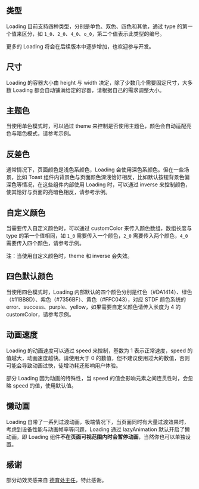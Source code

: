 ## 类型

Loading 目前支持四种类型，分别是单色、双色、四色和其他，通过 type 的第一个值来区分，如 `1_0`、`2_0`、`4_0`、`o_0`，第二个值表示此类型的编号。

更多的 Loading 将会在后续版本中逐步增加，也欢迎参与开发。

## 尺寸

Loading 的容器大小由 height 与 width 决定，除了少数几个需要固定尺寸，大多数 Loading 都会自动铺满给定的容器，请根据自己的需求调整大小。

## 主题色

当使用单色模式时，可以通过 theme 来控制是否使用主题色，颜色会自动适配亮色与暗色模式，请参考示例。

## 反差色

通常情况下，页面颜色是浅色系颜色，Loading 会使用深色系颜色。但在一些场景，比如 Toast 组件内背景色与页面颜色深浅恰好相反，比如默认按钮背景色偏深色等情况，在这些组件内部使用 Loading 时，可以通过 inverse 来控制颜色，使其恰好与页面的亮暗色相反，请参考示例。

## 自定义颜色

当需要传入自定义颜色时，可以通过 customColor 来传入颜色数组，数组长度与 type 的第一个值相同，如 `1_0` 需要传入一个颜色，`2_0` 需要传入两个颜色，`4_0` 需要传入四个颜色，请参考示例。

注：当使用自定义颜色时，theme 和 inverse 会失效。

## 四色默认颜色

当使用四色模式时，Loading 内部默认的四个颜色分别是红色（#DA1414）、绿色（#11BB8D）、紫色（#7356BF）、黄色（#FFC043），对应 STDF 颜色系统的 error、success、purple、yellow，如果需要自定义颜色请传入长度为 4 的 customColor，请参考示例。

## 动画速度

Loading 的动画速度可以通过 speed 来控制，基数为 1 表示正常速度，speed 的值越大，动画速度越快。请使用大于 0 的数值，但不建议使用过大的数值，否则可能会导致动画过快，徒增功耗还影响用户体验。

部分 Loading 因为动画的特殊性，当 speed 的值会影响元素之间连贯性时，会忽略 speed 的值，使用默认值。

## 懒动画

Loading 自带了一系列过渡动画，极端情况下，当页面同时有大量过渡效果时，考虑到设备性能与动画帧率等问题，Loading 通过 lazyAnimation 默认开启了懒动画，即 Loading 组件**不在页面可视范围内时会暂停动画**，当然你也可以单独设置。

## 感谢

部分动效灵感来自 [德育处主任](http://k21vin.gitee.io/front-end-data-visualization/#/native/pureCSS/loading)，特此感谢。
